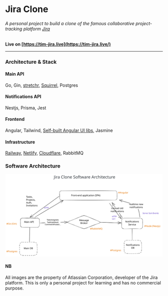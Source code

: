 
# Jira Clone
###### A personal project to build a clone of the famous collaborative project-tracking platform [Jira](https://www.atlassian.com/software/jira)

<b>Live on [https://tim-jira.live](https://tim-jira.live/)</b>

<hr>

### Architecture & Stack 

#### Main API
Go, Gin, [stretchr](https://github.com/stretchr/testify), [Squirrel](https://github.com/Masterminds/squirrel), Postgres

#### Notifications API
Nestjs, Prisma, Jest

#### Frontend
Angular, Tailwind, [Self-built Angular UI libs](https://github.com/Tim-mhn/ng-libs/tree/master), Jasmine

#### Infrastructure
[Railway](https://railway.app/), [Netlify](https://www.netlify.com/), [Cloudflare](https://www.cloudflare.com/), RabbitMQ


### Software Architecture

![Architecture Diagram](https://raw.githubusercontent.com/Tim-mhn/jira-clone/4f789a5d91f1f8f3c89aca91a557b970deab2b39/images/jira-clone-architecture.svg "Architecture diagram")



#### NB
All images are the property of Atlassian Corporation, developer of the Jira platform. This is only a personal project for learning and has no commercial purpose. 
